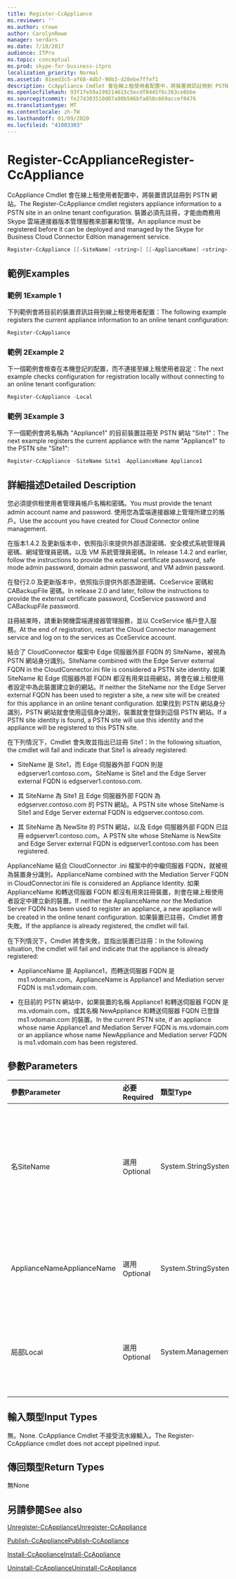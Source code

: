 ```yaml
---
title: Register-CcAppliance
ms.reviewer: ''
ms.author: crowe
author: CarolynRowe
manager: serdars
ms.date: 7/18/2017
audience: ITPro
ms.topic: conceptual
ms.prod: skype-for-business-itpro
localization_priority: Normal
ms.assetid: 01eed3c5-af68-4db7-90b3-d28ebe7ffef1
description: CcAppliance Cmdlet 會在線上租使用者配置中，將裝置資訊註冊到 PSTN 網站。 裝置必須先註冊，才能由商務用 Skype 雲端連接器版本管理服務來部署和管理。
ms.openlocfilehash: 93f1fe59a199214615c5ecdf8445f6c363ce6bbe
ms.sourcegitcommit: fe274303510d07a90b506bfa050c669accef0476
ms.translationtype: MT
ms.contentlocale: zh-TW
ms.lasthandoff: 01/09/2020
ms.locfileid: "41003303"
---
```

# <a name="register-ccappliance"></a><span data-ttu-id="12a33-104">Register-CcAppliance</span><span class="sxs-lookup"><span data-stu-id="12a33-104">Register-CcAppliance</span></span>
 
<span data-ttu-id="12a33-105">CcAppliance Cmdlet 會在線上租使用者配置中，將裝置資訊註冊到 PSTN 網站。</span><span class="sxs-lookup"><span data-stu-id="12a33-105">The Register-CcAppliance cmdlet registers appliance information to a PSTN site in an online tenant configuration.</span></span> <span data-ttu-id="12a33-106">裝置必須先註冊，才能由商務用 Skype 雲端連接器版本管理服務來部署和管理。</span><span class="sxs-lookup"><span data-stu-id="12a33-106">An appliance must be registered before it can be deployed and managed by the Skype for Business Cloud Connector Edition management service.</span></span>
  
```powershell
Register-CcAppliance [[-SiteName] <string>] [[-ApplianceName] <string>] [-Local]
```

## <a name="examples"></a><span data-ttu-id="12a33-107">範例</span><span class="sxs-lookup"><span data-stu-id="12a33-107">Examples</span></span>
<span data-ttu-id="12a33-108"><a name="Examples"> </a></span><span class="sxs-lookup"><span data-stu-id="12a33-108"></span></span>

### <a name="example-1"></a><span data-ttu-id="12a33-109">範例 1</span><span class="sxs-lookup"><span data-stu-id="12a33-109">Example 1</span></span>

<span data-ttu-id="12a33-110">下列範例會將目前的裝置資訊註冊到線上租使用者配置：</span><span class="sxs-lookup"><span data-stu-id="12a33-110">The following example registers the current appliance information to an online tenant configuration:</span></span>
  
```powershell
Register-CcAppliance
```

### <a name="example-2"></a><span data-ttu-id="12a33-111">範例 2</span><span class="sxs-lookup"><span data-stu-id="12a33-111">Example 2</span></span>

<span data-ttu-id="12a33-112">下一個範例會檢查在本機登記的配置，而不連接至線上租使用者設定：</span><span class="sxs-lookup"><span data-stu-id="12a33-112">The next example checks configuration for registration locally without connecting to an online tenant configuration:</span></span>
  
```powershell
Register-CcAppliance -Local
```

### <a name="example-3"></a><span data-ttu-id="12a33-113">範例 3</span><span class="sxs-lookup"><span data-stu-id="12a33-113">Example 3</span></span>

<span data-ttu-id="12a33-114">下一個範例會將名稱為 "Appliance1" 的目前裝置註冊至 PSTN 網站 "Site1"：</span><span class="sxs-lookup"><span data-stu-id="12a33-114">The next example registers the current appliance with the name "Appliance1" to the PSTN site "Site1":</span></span>
  
```powershell
Register-CcAppliance -SiteName Site1 -ApplianceName Appliance1
```

## <a name="detailed-description"></a><span data-ttu-id="12a33-115">詳細描述</span><span class="sxs-lookup"><span data-stu-id="12a33-115">Detailed Description</span></span>
<span data-ttu-id="12a33-116"><a name="DetailedDescription"> </a></span><span class="sxs-lookup"><span data-stu-id="12a33-116"></span></span>

<span data-ttu-id="12a33-117">您必須提供租使用者管理員帳戶名稱和密碼。</span><span class="sxs-lookup"><span data-stu-id="12a33-117">You must provide the tenant admin account name and password.</span></span> <span data-ttu-id="12a33-118">使用您為雲端連接器線上管理所建立的帳戶。</span><span class="sxs-lookup"><span data-stu-id="12a33-118">Use the account you have created for Cloud Connector online management.</span></span> 
  
<span data-ttu-id="12a33-119">在版本1.4.2 及更新版本中，依照指示來提供外部憑證密碼、安全模式系統管理員密碼、網域管理員密碼，以及 VM 系統管理員密碼。</span><span class="sxs-lookup"><span data-stu-id="12a33-119">In release 1.4.2 and earlier, follow the instructions to provide the external certificate password, safe mode admin password, domain admin password, and VM admin password.</span></span> 
  
<span data-ttu-id="12a33-120">在發行2.0 及更新版本中，依照指示提供外部憑證密碼、CceService 密碼和 CABackupFile 密碼。</span><span class="sxs-lookup"><span data-stu-id="12a33-120">In release 2.0 and later, follow the instructions to provide the external certificate password, CceService password and CABackupFile password.</span></span>
  
<span data-ttu-id="12a33-121">註冊結束時，請重新開機雲端連接器管理服務，並以 CceService 帳戶登入服務。</span><span class="sxs-lookup"><span data-stu-id="12a33-121">At the end of registration, restart the Cloud Connector management service and log on to the services as CceService account.</span></span>
  
<span data-ttu-id="12a33-122">結合了 CloudConnector 檔案中 Edge 伺服器外部 FQDN 的 SiteName，被視為 PSTN 網站身分識別。</span><span class="sxs-lookup"><span data-stu-id="12a33-122">SiteName combined with the Edge Server external FQDN in the CloudConnector.ini file is considered a PSTN site identity.</span></span> <span data-ttu-id="12a33-123">如果 SiteName 和 Edge 伺服器外部 FQDN 都沒有用來註冊網站，將會在線上租使用者設定中為此裝置建立新的網站。</span><span class="sxs-lookup"><span data-stu-id="12a33-123">If neither the SiteName nor the Edge Server external FQDN has been used to register a site, a new site will be created for this appliance in an online tenant configuration.</span></span> <span data-ttu-id="12a33-124">如果找到 PSTN 網站身分識別，PSTN 網站就會使用這個身分識別，裝置就會登錄到這個 PSTN 網站。</span><span class="sxs-lookup"><span data-stu-id="12a33-124">If a PSTN site identity is found, a PSTN site will use this identity and the appliance will be registered to this PSTN site.</span></span> 
  
<span data-ttu-id="12a33-125">在下列情況下，Cmdlet 會失敗並指出已註冊 Site1：</span><span class="sxs-lookup"><span data-stu-id="12a33-125">In the following situation, the cmdlet will fail and indicate that Site1 is already registered:</span></span> 
  
- <span data-ttu-id="12a33-126">SiteName 是 Site1，而 Edge 伺服器外部 FQDN 則是 edgserver1.contoso.com。</span><span class="sxs-lookup"><span data-stu-id="12a33-126">SiteName is Site1 and the Edge Server external FQDN is edgserver1.contoso.com.</span></span> 
    
- <span data-ttu-id="12a33-127">其 SiteName 為 Site1 且 Edge 伺服器外部 FQDN 為 edgserver.contoso.com 的 PSTN 網站。</span><span class="sxs-lookup"><span data-stu-id="12a33-127">A PSTN site whose SiteName is Site1 and Edge Server external FQDN is edgserver.contoso.com.</span></span>
    
- <span data-ttu-id="12a33-128">其 SiteName 為 NewSite 的 PSTN 網站，以及 Edge 伺服器外部 FQDN 已註冊 edgserver1.contoso.com。</span><span class="sxs-lookup"><span data-stu-id="12a33-128">A PSTN site whose SiteName is NewSite and Edge Server external FQDN is edgserver1.contoso.com has been registered.</span></span> 
    
<span data-ttu-id="12a33-129">ApplianceName 結合 CloudConnector .ini 檔案中的中繼伺服器 FQDN，就被視為裝置身分識別。</span><span class="sxs-lookup"><span data-stu-id="12a33-129">ApplianceName combined with the Mediation Server FQDN in CloudConnector.ini file is considered an Appliance Identity.</span></span> <span data-ttu-id="12a33-130">如果 ApplianceName 和轉送伺服器 FQDN 都沒有用來註冊裝置，則會在線上租使用者設定中建立新的裝置。</span><span class="sxs-lookup"><span data-stu-id="12a33-130">If neither the ApplianceName nor the Mediation Server FQDN has been used to register an appliance, a new appliance will be created in the online tenant configuration.</span></span> <span data-ttu-id="12a33-131">如果裝置已註冊，Cmdlet 將會失敗。</span><span class="sxs-lookup"><span data-stu-id="12a33-131">If the appliance is already registered, the cmdlet will fail.</span></span>
  
<span data-ttu-id="12a33-132">在下列情況下，Cmdlet 將會失敗，並指出裝置已註冊：</span><span class="sxs-lookup"><span data-stu-id="12a33-132">In the following situation, the cmdlet will fail and indicate that the appliance is already registered:</span></span> 
  
- <span data-ttu-id="12a33-133">ApplianceName 是 Appliance1，而轉送伺服器 FQDN 是 ms1.vdomain.com。</span><span class="sxs-lookup"><span data-stu-id="12a33-133">ApplianceName is Appliance1 and Mediation server FQDN is ms1.vdomain.com.</span></span>
    
- <span data-ttu-id="12a33-134">在目前的 PSTN 網站中，如果裝置的名稱 Appliance1 和轉送伺服器 FQDN 是 ms.vdomain.com，或其名稱 NewAppliance 和轉送伺服器 FQDN 已登錄 ms1.vdomain.com 的裝置。</span><span class="sxs-lookup"><span data-stu-id="12a33-134">In the current PSTN site, if an appliance whose name Appliance1 and Mediation Server FQDN is ms.vdomain.com or an appliance whose name NewAppliance and Mediation server FQDN is ms1.vdomain.com has been registered.</span></span>
    
## <a name="parameters"></a><span data-ttu-id="12a33-135">參數</span><span class="sxs-lookup"><span data-stu-id="12a33-135">Parameters</span></span>
<span data-ttu-id="12a33-136"><a name="DetailedDescription"> </a></span><span class="sxs-lookup"><span data-stu-id="12a33-136"></span></span>

|<span data-ttu-id="12a33-137">**參數**</span><span class="sxs-lookup"><span data-stu-id="12a33-137">**Parameter**</span></span>|<span data-ttu-id="12a33-138">**必要**</span><span class="sxs-lookup"><span data-stu-id="12a33-138">**Required**</span></span>|<span data-ttu-id="12a33-139">**類型**</span><span class="sxs-lookup"><span data-stu-id="12a33-139">**Type**</span></span>|<span data-ttu-id="12a33-140">**描述**</span><span class="sxs-lookup"><span data-stu-id="12a33-140">**Description**</span></span>|
|:-----|:-----|:-----|:-----|
|<span data-ttu-id="12a33-141">名</span><span class="sxs-lookup"><span data-stu-id="12a33-141">SiteName</span></span>  <br/> |<span data-ttu-id="12a33-142">選用</span><span class="sxs-lookup"><span data-stu-id="12a33-142">Optional</span></span>  <br/> |<span data-ttu-id="12a33-143">System.String</span><span class="sxs-lookup"><span data-stu-id="12a33-143">System.String</span></span>  <br/> |<span data-ttu-id="12a33-144">已登錄裝置的 PSTN 網站名稱。</span><span class="sxs-lookup"><span data-stu-id="12a33-144">PSTN site name to which the appliance is registered.</span></span> <span data-ttu-id="12a33-145">CloudConnector 檔案中的 [預設值] 是 [SiteName] 值。</span><span class="sxs-lookup"><span data-stu-id="12a33-145">Default value is SiteName value in the CloudConnector.ini file.</span></span>  <br/> |
|<span data-ttu-id="12a33-146">ApplianceName</span><span class="sxs-lookup"><span data-stu-id="12a33-146">ApplianceName</span></span>  <br/> |<span data-ttu-id="12a33-147">選用</span><span class="sxs-lookup"><span data-stu-id="12a33-147">Optional</span></span>  <br/> |<span data-ttu-id="12a33-148">System.String</span><span class="sxs-lookup"><span data-stu-id="12a33-148">System.String</span></span>  <br/> |<span data-ttu-id="12a33-149">目前裝置的名稱。</span><span class="sxs-lookup"><span data-stu-id="12a33-149">Name of the current appliance.</span></span> <span data-ttu-id="12a33-150">[預設值] 是主機伺服器的電腦名稱稱。</span><span class="sxs-lookup"><span data-stu-id="12a33-150">Default value is the computer name of the host server.</span></span>  <br/> |
|<span data-ttu-id="12a33-151">局部</span><span class="sxs-lookup"><span data-stu-id="12a33-151">Local</span></span>  <br/> |<span data-ttu-id="12a33-152">選用</span><span class="sxs-lookup"><span data-stu-id="12a33-152">Optional</span></span>  <br/> |<span data-ttu-id="12a33-153">System.Management.Automation.SwitchParameter</span><span class="sxs-lookup"><span data-stu-id="12a33-153">System.Management.Automation.SwitchParameter</span></span>  <br/> |<span data-ttu-id="12a33-154">在不連線至線上租使用者設定的情況下，檢查要在本機登記的設定。</span><span class="sxs-lookup"><span data-stu-id="12a33-154">Check configurations for registration locally without connecting to online tenant configuration.</span></span>  <br/> |
   
## <a name="input-types"></a><span data-ttu-id="12a33-155">輸入類型</span><span class="sxs-lookup"><span data-stu-id="12a33-155">Input Types</span></span>
<span data-ttu-id="12a33-156"><a name="InputTypes"> </a></span><span class="sxs-lookup"><span data-stu-id="12a33-156"></span></span>

<span data-ttu-id="12a33-157">無。</span><span class="sxs-lookup"><span data-stu-id="12a33-157">None.</span></span> <span data-ttu-id="12a33-158">CcAppliance Cmdlet 不接受流水線輸入。</span><span class="sxs-lookup"><span data-stu-id="12a33-158">The Register-CcAppliance cmdlet does not accept pipelined input.</span></span>
  
## <a name="return-types"></a><span data-ttu-id="12a33-159">傳回類型</span><span class="sxs-lookup"><span data-stu-id="12a33-159">Return Types</span></span>
<span data-ttu-id="12a33-160"><a name="ReturnTypes"> </a></span><span class="sxs-lookup"><span data-stu-id="12a33-160"></span></span>

<span data-ttu-id="12a33-161">無</span><span class="sxs-lookup"><span data-stu-id="12a33-161">None</span></span>
  
## <a name="see-also"></a><span data-ttu-id="12a33-162">另請參閱</span><span class="sxs-lookup"><span data-stu-id="12a33-162">See also</span></span>
<span data-ttu-id="12a33-163"><a name="ReturnTypes"> </a></span><span class="sxs-lookup"><span data-stu-id="12a33-163"></span></span>

[<span data-ttu-id="12a33-164">Unregister-CcAppliance</span><span class="sxs-lookup"><span data-stu-id="12a33-164">Unregister-CcAppliance</span></span>](unregister-ccappliance.md)
  
[<span data-ttu-id="12a33-165">Publish-CcAppliance</span><span class="sxs-lookup"><span data-stu-id="12a33-165">Publish-CcAppliance</span></span>](publish-ccappliance.md)
  
[<span data-ttu-id="12a33-166">Install-CcAppliance</span><span class="sxs-lookup"><span data-stu-id="12a33-166">Install-CcAppliance</span></span>](install-ccappliance.md)
  
[<span data-ttu-id="12a33-167">Uninstall-CcAppliance</span><span class="sxs-lookup"><span data-stu-id="12a33-167">Uninstall-CcAppliance</span></span>](uninstall-ccappliance.md)
  

